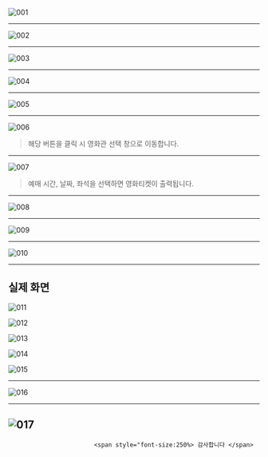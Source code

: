 ![001](https://user-images.githubusercontent.com/107035289/190899047-190f5567-8117-4713-9a80-981faf416697.jpg)

--------------------------------

![002](https://user-images.githubusercontent.com/107035289/190899048-ecca43b9-b67e-4942-ba1f-3d663dc60edc.jpg)

--------------------------------

![003](https://user-images.githubusercontent.com/107035289/190899050-fe7d7293-4a47-45ab-9a79-ee3e0660d823.jpg)

--------------------------------

![004](https://user-images.githubusercontent.com/107035289/190899053-3b9fd1cf-890e-4023-9ca2-801085b77a32.jpg)

--------------------------------

![005](https://user-images.githubusercontent.com/107035289/190899054-a53f6c65-5a09-4231-b768-31d98e3b16fa.jpg)

--------------------------------

![006](https://user-images.githubusercontent.com/107035289/190899055-c20b548b-b7c0-4adb-88a7-5c0374e6f935.jpg)

>해당 버튼을 클릭 시 영화관 선택 창으로 이동합니다.
--------------------------------

![007](https://user-images.githubusercontent.com/107035289/190899057-7279c492-f9e5-471e-a162-031dcee5b27e.jpg)
>예매 시간, 날짜, 좌석을 선택하면 영화티켓이 출력됩니다. 
--------------------------------

![008](https://user-images.githubusercontent.com/107035289/190899059-285a16ba-63d2-4a06-a3bb-7c1ecc4416d4.jpg)

--------------------------------

![009](https://user-images.githubusercontent.com/107035289/190899061-a1ba61d2-806d-47a0-9004-fa9e1edfe4d5.jpg)

--------------------------------

![010](https://user-images.githubusercontent.com/107035289/190899062-68a13595-ab2b-4276-8515-d11467a6729a.jpg)

--------------------------------

실제 화면
-----------------
![011](https://user-images.githubusercontent.com/107035289/190899064-a6bc352f-1e30-4dca-8ad6-32b93944b71a.jpg)

![012](https://user-images.githubusercontent.com/107035289/190899066-d155a3a2-07b9-46a4-9107-7359c2ad8bf0.jpg)

![013](https://user-images.githubusercontent.com/107035289/190899067-c0fe3a5b-1604-4a1f-95df-f99a2bd676b1.jpg)

![014](https://user-images.githubusercontent.com/107035289/190899069-fc7fe98b-7932-403d-a417-9509f3fd4ddd.jpg)

![015](https://user-images.githubusercontent.com/107035289/190899071-72bfa6ab-44d0-49f0-bbb2-dd6663d066f1.jpg)

--------------------------------

![016](https://user-images.githubusercontent.com/107035289/190899072-63b86ef0-ee33-4237-a955-3924425bef4b.jpg)

--------------------------------

![017](https://user-images.githubusercontent.com/107035289/190899076-9d3b1316-e1d1-493f-97f0-7925cffe0259.jpg)
------------------
                                              
                            <span style="font-size:250%> 감사합니다 </span>  

